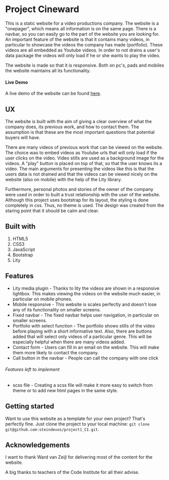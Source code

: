 # Project Cineward
This is a static website for a video productions company. The website is a "onepager", which means all information is on the same page. There is a navbar, so you can easily go to the part of the website you are looking for. An important feature of the website is that it contains many videos, in particular to showcase the videos the company has made (portfolio). These videos are all embedded as Youtube videos. In order to not drains a user's data package the videos will only load if he or she wants to play the video. 

The website is made so that it is responsive. Both on pc's, pads and mobiles the website maintains all its functionality. 

#### Live Demo
A live demo of the website can be found [here].

[here]: https://sdv-project-cw.herokuapp.com/

## UX 
The website is built with the aim of giving a clear overview of what the company does, its previous work, and how to contact them. The assumption is that these are the most important questions that potential buyers will have. 

There are many videos of previous work that can be viewed on the website. The choice was to embed videos as Youtube urls that will only load if the user clicks on the video. Video stills are used as a background image for the videos. A "play" button is placed on top of that, so that the user knows its a video. The main arguments for presenting the videos like this is that the users data is not drained and that the videos can be viewed nicely on the website (also on mobile) with the help of the Lity library. 

Furthermore, personal photos and stories of the owner of the company were used in order to built a trust relationship with the user of the website. 
Although this project uses bootstrap for its layout, the styling is done completely in css. Thus, no theme is used. The design was created from the staring point that it should be calm and clear. 

## Built with
1. HTML5
2. CSS3
3. JavaScript
4. Bootstrap
5. Lity

## Features
* Lity media plugin - Thanks to lity the videos are shown in a responsive lightbox. This makes viewing the videos on the website much easier, in particular on mobile phones. 
* Mobile responsive - This website is scales perfectly and doesn't lose any of its functionality on smaller screens. 
* Fixed navbar - The fixed navbar helps user navigation, in particular on smaller screens. 
* Portfolio with select function - The portfolio shows stills of the video before playing with a short informative text. Also, there are buttons added that will select only videos of a particular genre. This will be especially helpful when there are many videos added. 
* Contact form - Users can fill in an email on the website. This will make them more likely to contact the company. 
* Call button in the navbar - People can call the company with one click

###### Features left to implement
* scss file - Creating a scss file will make it more easy to switch from theme or to add new html pages in the same style. 

## Getting started
Want to use this website as a template for your own project? That's perfectly fine. Just clone the project to your local machine: ```git clone git@github.com:steindevos/project1_CI.git```. 

## Acknowledgements 
I want to thank Ward van Zeijl for delivering most of the content for the website. 

A big thanks to teachers of the Code Institute for all their advise. 






